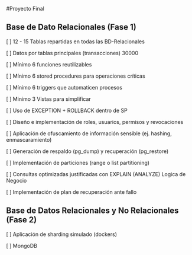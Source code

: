 #Proyecto Final 
## Base de Dato Relacionales (Fase 1)

[ ] 12 - 15 Tablas repartidas en todas las BD-Relacionales 

[ ] Datos por tablas principales (transacciones) 30000

[ ] Mínimo 6 funciones reutilizables

[ ] Mínimo 6 stored procedures para operaciones críticas

[ ] Mínimo 6 triggers que automaticen procesos

[ ] Minimo 3 Vistas para simplificar 

[ ] Uso de EXCEPTION + ROLLBACK dentro de SP

[ ] Diseño e implementación de roles, usuarios, permisos y revocaciones

[ ] Aplicación de ofuscamiento de información sensible (ej. hashing, enmascaramiento)

[ ] Generación de respaldo (pg_dump) y recuperación (pg_restore)

[ ] Implementación de particiones (range o list partitioning)

[ ] Consultas optimizadas justificadas con EXPLAIN (ANALYZE) Logica de Negocio

[ ] Implementación de plan de recuperación ante fallo

## Base de Datos Relacionales y No Relacionales (Fase 2) 

[ ] Aplicación de sharding simulado (dockers)

[ ] MongoDB 